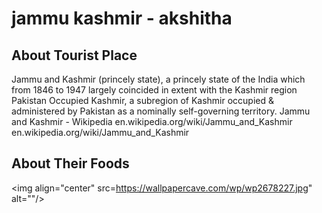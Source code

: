 # jammu kashmir - akshitha

## About Tourist Place 
Jammu and Kashmir (princely state), a princely state of the India which from 1846 to 1947 largely coincided in extent with the Kashmir region Pakistan Occupied Kashmir, a subregion of Kashmir occupied & administered by Pakistan as a nominally self-governing territory.
Jammu and Kashmir - Wikipedia
en.wikipedia.org/wiki/Jammu_and_Kashmir
en.wikipedia.org/wiki/Jammu_and_Kashmir

## About Their Foods


<img align="center" src=https://wallpapercave.com/wp/wp2678227.jpg" alt="<place-name>"/>

<!--Example: <img align="center" src="https://lotustours.in/assets/img/taj/photo-room-detail-1.jpg" alt="Taj Mahal"/> -->
